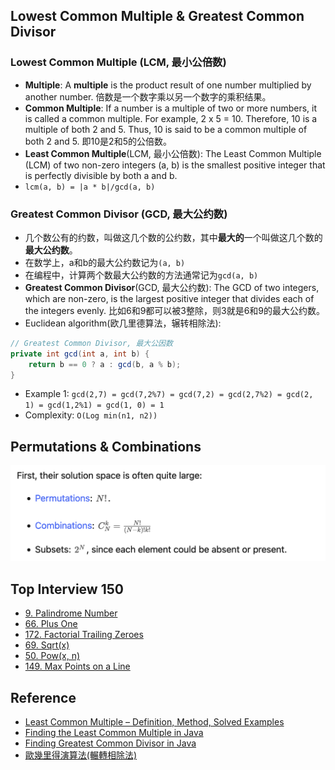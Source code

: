 
## Lowest Common Multiple & Greatest Common Divisor
### Lowest Common Multiple (LCM, 最小公倍数)
* **Multiple**: A **multiple** is the product result of one number multiplied by another number. 倍数是一个数字乘以另一个数字的乘积结果。
* **Common Multiple**: If a number is a multiple of two or more numbers, it is called a common multiple. For example, 2 x 5 = 10. Therefore, 10 is a multiple of both 2 and 5. Thus, 10 is said to be a common multiple of both 2 and 5. 即10是2和5的公倍数。
* **Least Common Multiple**(LCM, 最小公倍数): The Least Common Multiple (LCM) of two non-zero integers (a, b) is the smallest positive integer that is perfectly divisible by both a and b.
* `lcm(a, b) = |a * b|/gcd(a, b)`

### Greatest Common Divisor (GCD, 最大公约数)
* 几个数公有的约数，叫做这几个数的公约数，其中**最大的**一个叫做这几个数的**最大公约数**。
* 在数学上，a和b的最大公约数记为`(a, b)`
* 在编程中，计算两个数最大公约数的方法通常记为`gcd(a, b)`
* **Greatest Common Divisor**(GCD, 最大公约数): The GCD of two integers, which are non-zero, is the largest positive integer that divides each of the integers evenly. 比如6和9都可以被3整除，则3就是6和9的最大公约数。
* Euclidean algorithm(欧几里德算法，辗转相除法): 


```java
// Greatest Common Divisor, 最大公因数
private int gcd(int a, int b) {
    return b == 0 ? a : gcd(b, a % b);
}
```
* Example 1: `gcd(2,7) = gcd(7,2%7) = gcd(7,2) = gcd(2,7%2) = gcd(2, 1) = gcd(1,2%1) = gcd(1, 0) = 1`
* Complexity: `O(Log min(n1, n2))`


## Permutations & Combinations
![](images/Permutations_Combinations_Subsets.png)


## Top Interview 150
* [9. Palindrome Number](https://leetcode.com/problems/palindrome-number/)
* [66. Plus One](https://leetcode.com/problems/plus-one/)
* [172. Factorial Trailing Zeroes](https://leetcode.com/problems/factorial-trailing-zeroes/description/)
* [69. Sqrt(x)](https://leetcode.com/problems/sqrtx/)
* [50. Pow(x, n)](https://leetcode.com/problems/powx-n/)
* [149. Max Points on a Line](https://leetcode.com/problems/max-points-on-a-line/description/)


## Reference
* [Least Common Multiple – Definition, Method, Solved Examples](https://www.splashlearn.com/math-vocabulary/number-sense/least-common-multiple)
* [Finding the Least Common Multiple in Java](https://www.baeldung.com/java-least-common-multiple)
* [Finding Greatest Common Divisor in Java](https://www.baeldung.com/java-greatest-common-divisor)
* [歐幾里得演算法(輾轉相除法)](https://www.youtube.com/watch?v=fGesPF3QA1U)